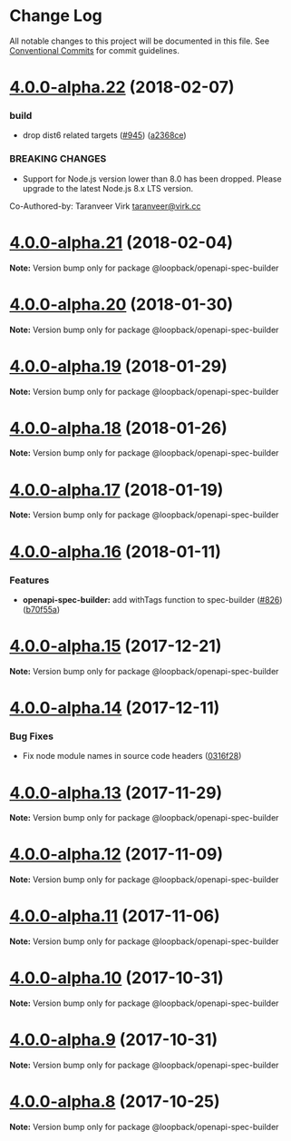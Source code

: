 # Change Log

All notable changes to this project will be documented in this file.
See [Conventional Commits](https://conventionalcommits.org) for commit guidelines.

<a name="4.0.0-alpha.22"></a>
# [4.0.0-alpha.22](https://github.com/strongloop/loopback-next/compare/@loopback/openapi-spec-builder@4.0.0-alpha.21...@loopback/openapi-spec-builder@4.0.0-alpha.22) (2018-02-07)


### build

* drop dist6 related targets ([#945](https://github.com/strongloop/loopback-next/issues/945)) ([a2368ce](https://github.com/strongloop/loopback-next/commit/a2368ce))


### BREAKING CHANGES

* Support for Node.js version lower than 8.0 has been dropped.
Please upgrade to the latest Node.js 8.x LTS version.

Co-Authored-by: Taranveer Virk <taranveer@virk.cc>




<a name="4.0.0-alpha.21"></a>
# [4.0.0-alpha.21](https://github.com/strongloop/loopback-next/compare/@loopback/openapi-spec-builder@4.0.0-alpha.20...@loopback/openapi-spec-builder@4.0.0-alpha.21) (2018-02-04)




**Note:** Version bump only for package @loopback/openapi-spec-builder

<a name="4.0.0-alpha.20"></a>
# [4.0.0-alpha.20](https://github.com/strongloop/loopback-next/compare/@loopback/openapi-spec-builder@4.0.0-alpha.19...@loopback/openapi-spec-builder@4.0.0-alpha.20) (2018-01-30)




**Note:** Version bump only for package @loopback/openapi-spec-builder

<a name="4.0.0-alpha.19"></a>
# [4.0.0-alpha.19](https://github.com/strongloop/loopback-next/compare/@loopback/openapi-spec-builder@4.0.0-alpha.18...@loopback/openapi-spec-builder@4.0.0-alpha.19) (2018-01-29)




**Note:** Version bump only for package @loopback/openapi-spec-builder

<a name="4.0.0-alpha.18"></a>
# [4.0.0-alpha.18](https://github.com/strongloop/loopback-next/compare/@loopback/openapi-spec-builder@4.0.0-alpha.17...@loopback/openapi-spec-builder@4.0.0-alpha.18) (2018-01-26)




**Note:** Version bump only for package @loopback/openapi-spec-builder

<a name="4.0.0-alpha.17"></a>
# [4.0.0-alpha.17](https://github.com/strongloop/loopback-next/compare/@loopback/openapi-spec-builder@4.0.0-alpha.16...@loopback/openapi-spec-builder@4.0.0-alpha.17) (2018-01-19)




**Note:** Version bump only for package @loopback/openapi-spec-builder

<a name="4.0.0-alpha.16"></a>
# [4.0.0-alpha.16](https://github.com/strongloop/loopback-next/compare/@loopback/openapi-spec-builder@4.0.0-alpha.15...@loopback/openapi-spec-builder@4.0.0-alpha.16) (2018-01-11)


### Features

* **openapi-spec-builder:** add withTags function to spec-builder ([#826](https://github.com/strongloop/loopback-next/issues/826)) ([b70f55a](https://github.com/strongloop/loopback-next/commit/b70f55a))




<a name="4.0.0-alpha.15"></a>
# [4.0.0-alpha.15](https://github.com/strongloop/loopback-next/compare/@loopback/openapi-spec-builder@4.0.0-alpha.14...@loopback/openapi-spec-builder@4.0.0-alpha.15) (2017-12-21)




**Note:** Version bump only for package @loopback/openapi-spec-builder

<a name="4.0.0-alpha.14"></a>
# [4.0.0-alpha.14](https://github.com/strongloop/loopback-next/compare/@loopback/openapi-spec-builder@4.0.0-alpha.13...@loopback/openapi-spec-builder@4.0.0-alpha.14) (2017-12-11)


### Bug Fixes

* Fix node module names in source code headers ([0316f28](https://github.com/strongloop/loopback-next/commit/0316f28))




<a name="4.0.0-alpha.13"></a>
# [4.0.0-alpha.13](https://github.com/strongloop/loopback-next/compare/@loopback/openapi-spec-builder@4.0.0-alpha.12...@loopback/openapi-spec-builder@4.0.0-alpha.13) (2017-11-29)




**Note:** Version bump only for package @loopback/openapi-spec-builder

<a name="4.0.0-alpha.12"></a>
# [4.0.0-alpha.12](https://github.com/strongloop/loopback-next/compare/@loopback/openapi-spec-builder@4.0.0-alpha.11...@loopback/openapi-spec-builder@4.0.0-alpha.12) (2017-11-09)




**Note:** Version bump only for package @loopback/openapi-spec-builder

<a name="4.0.0-alpha.11"></a>
# [4.0.0-alpha.11](https://github.com/strongloop/loopback-next/compare/@loopback/openapi-spec-builder@4.0.0-alpha.10...@loopback/openapi-spec-builder@4.0.0-alpha.11) (2017-11-06)




**Note:** Version bump only for package @loopback/openapi-spec-builder

<a name="4.0.0-alpha.10"></a>
# [4.0.0-alpha.10](https://github.com/strongloop/loopback-next/compare/@loopback/openapi-spec-builder@4.0.0-alpha.9...@loopback/openapi-spec-builder@4.0.0-alpha.10) (2017-10-31)




**Note:** Version bump only for package @loopback/openapi-spec-builder

<a name="4.0.0-alpha.9"></a>
# [4.0.0-alpha.9](https://github.com/strongloop/loopback-next/compare/@loopback/openapi-spec-builder@4.0.0-alpha.8...@loopback/openapi-spec-builder@4.0.0-alpha.9) (2017-10-31)




**Note:** Version bump only for package @loopback/openapi-spec-builder

<a name="4.0.0-alpha.8"></a>
# [4.0.0-alpha.8](https://github.com/strongloop/loopback-next/compare/@loopback/openapi-spec-builder@4.0.0-alpha.7...@loopback/openapi-spec-builder@4.0.0-alpha.8) (2017-10-25)




**Note:** Version bump only for package @loopback/openapi-spec-builder
